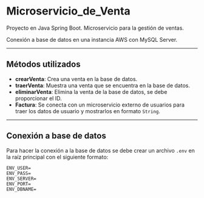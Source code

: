 # Microservicio_de_Venta

Proyecto en Java Spring Boot. Microservicio para la gestión de ventas.

Conexión a base de datos en una instancia AWS con MySQL Server.

---

## Métodos utilizados

- **crearVenta**: Crea una venta en la base de datos.  
- **traerVenta**: Muestra una venta que se encuentra en la base de datos.  
- **eliminarVenta**: Elimina la venta de la base de datos, se debe proporcionar el ID.  
- **Factura**: Se conecta con un microservicio externo de usuarios para traer los datos de usuario y mostrarlos en formato `String`.

---

## Conexión a base de datos

Para hacer la conexión a la base de datos se debe crear un archivo `.env` en la raíz principal con el siguiente formato:

```env
ENV_USER=
ENV_PASS=
ENV_SERVER=
ENV_PORT=
ENV_DBNAME=





